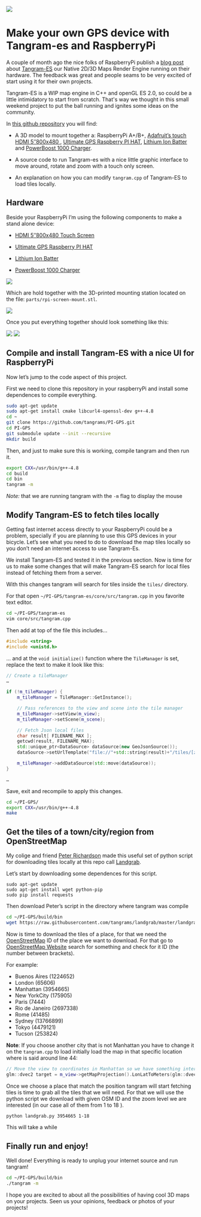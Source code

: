 
![](imgs/ui.gif)

# Make your own GPS device with Tangram-es and RaspberryPi

A couple of month ago the nice folks of RaspberryPi publish a [blog post](https://www.raspberrypi.org/tangram-an-open-source-map-rendering-library/) about [Tangram-ES](https://github.com/tangrams/tangram-es) our Native 2D/3D Maps Render Engine running on their hardware. The feedback was great and people seams to be very excited of start using it for their own projects.

Tangram-ES is a WIP map engine in C++ and openGL ES 2.0, so could be a little intimidatory to start from scratch. That's way we thought in this small weekend project to put the ball running and ignites some ideas on the community.

In [this github repository](https://github.com/tangrams/PI-GPS) you will find:

- A 3D model to mount together a: RaspberryPi A+/B+, [Adafruit’s touch HDMI 5’’800x480 ](https://www.adafruit.com/product/2260), [Ultimate GPS Raspberry PI HAT](https://www.adafruit.com/products/2324), [Lithium Ion Batter](https://www.adafruit.com/products/353) and [PowerBoost 1000 Charger](https://www.adafruit.com/products/2465).

- A source code to run Tangram-es with a nice little graphic interface to move around, rotate and zoom with a touch only screen.

- An explanation on how you can modify ```tangram.cpp``` of Tangram-ES to load tiles locally.

## Hardware

Beside your RaspberryPi I’m using the following components to make a stand alone device:

- [HDMI 5’’800x480 Touch Screen](https://www.adafruit.com/product/2260)

- [Ultimate GPS Raspberry PI HAT](https://www.adafruit.com/products/2324)

- [Lithium Ion Batter](https://www.adafruit.com/products/353) 

- [PowerBoost 1000 Charger](https://www.adafruit.com/products/2465)

![](imgs/hardware.jpg)

Which are hold together with the 3D-printed mounting station located on the file: ```parts/rpi-screen-mount.stl```.

![](imgs/mount.png)

Once you put everything together should look something like this:

![](imgs/front.jpg)
![](imgs/back.jpg)

## Compile and install Tangram-ES with a nice UI for RaspberryPi

Now let’s jump to the code aspect of this project.

First we need to clone this repository in your raspberryPi and install some dependences to compile everything.

```bash
sudo apt-get update
sudo apt-get install cmake libcurl4-openssl-dev g++-4.8
cd ~
git clone https://github.com/tangrams/PI-GPS.git
cd PI-GPS
git submodule update --init --recursive
mkdir build
```

Then, and just to make sure this is working, compile tangram and then run it.

```bash
export CXX=/usr/bin/g++-4.8
cd build                                                                       cmake ..
cd bin
tangram -m
```

*Note:* that we are running tangram with the ```-m``` flag to display the mouse

## Modify Tangram-ES to fetch tiles locally

Getting fast internet access directly to your RaspberryPi could be a problem, specially if you are planning to use this GPS devices in your bicycle. Let’s see what you need to do to download the map tiles locally so you don’t need an internet access to use Tangram-Es.

We install Tangram-ES and tested it in the previous section. Now is time for us to make some changes that will make Tangram-ES search for local files instead of fetching them from a server.

With this changes tangram will search for tiles inside the ```tiles/``` directory.

For that open ```~/PI-GPS/tangram-es/core/src/tangram.cpp``` in you favorite text editor.

```bash
cd ~/PI-GPS/tangram-es
vim core/src/tangram.cpp
```

Then add at top of the file this includes…

```cpp
#include <string>
#include <unistd.h>
```

… and at the ```void initialize()``` function where the ```TileManager``` is set, replace the text to make it look like this:

```cpp
// Create a tileManager
…

if (!m_tileManager) {
    m_tileManager = TileManager::GetInstance();

    // Pass references to the view and scene into the tile manager
    m_tileManager->setView(m_view);
    m_tileManager->setScene(m_scene);

    // Fetch Json local files
    char result[ FILENAME_MAX ];
    getcwd(result, FILENAME_MAX);
    std::unique_ptr<DataSource> dataSource(new GeoJsonSource());
    dataSource->setUrlTemplate("file://"+std::string(result)+"/tiles/[z]-[x]-[y].json");

    m_tileManager->addDataSource(std::move(dataSource));
}

…
```

Save, exit and recompile to apply this changes.

```bash
cd ~/PI-GPS/
export CXX=/usr/bin/g++-4.8
make
```

## Get the tiles of a town/city/region from OpenStreetMap 

My colige and friend [Peter Richardson](https://twitter.com/meetar) made this useful set of python script for downloading tiles locally at this repo call [Landgrab](https://github.com/tangrams/landgrab). 

Let’s start by downloading some dependences for this script.

```
sudo apt-get update
sudo apt-get install wget python-pip
sudo pip install requests
```

Then download Peter’s script in the directory where tangram was compile

```bash
cd ~/PI-GPS/build/bin
wget https://raw.githubusercontent.com/tangrams/landgrab/master/landgrab.py
```

Now is time to download the tiles of a place, for that we need the [OpenStreetMap](http://www.openstreetmap.org/) ID of the place we want to download. For that go to [OpenStreetMap Website](http://www.openstreetmap.org/) search for something and check for it ID (the number between brackets).

For example:

* Buenos Aires (1224652)
* London (65606)
* Manhattan (3954665)
* New YorkCity (175905)
* Paris (7444)
* Rio de Janeiro (2697338)
* Rome (41485)
* Sydney (13766899)
* Tokyo (4479121)
* Tucson (253824)

**Note**: If you choose another city that is not Manhattan you have to change it on the ```tangram.cpp``` to load initially load the map in that specific location where is said around line 44:

```cpp
// Move the view to coordinates in Manhattan so we have something interesting to test
glm::dvec2 target = m_view->getMapProjection().LonLatToMeters(glm::dvec2(-74.00796, 40.70361));
```

Once we choose a place that match the position tangram will start fetching tiles is time to grab all the tiles that we will need. For that we will use the python script we download with given OSM ID and the zoom level we are interested (in our case all of them from 1 to 18 ).

```bash
python landgrab.py 3954665 1-18
```

This will take a while 

## Finally run and enjoy!

Well done! Everything is ready to unplug your internet source and run tangram! 

```bash
cd ~/PI-GPS/build/bin
./tangram -m
```

I hope you are excited to about all the possibilities of having cool 3D maps on your projects. Seen us your opinions, feedback or photos of your projects!